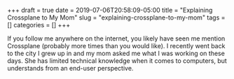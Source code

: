 +++ 
draft = true
date = 2019-07-06T20:58:09-05:00
title = "Explaining Crossplane to My Mom"
slug = "explaining-crossplane-to-my-mom" 
tags = []
categories = []
+++

If you follow me anywhere on the internet, you likely have seen me mention Crossplane (probably more times than you would like). I recently went back to the city I grew up in and my mom asked me what I was working on these days. She has limited technical knowledge when it comes to computers, but understands from an end-user perspective.
